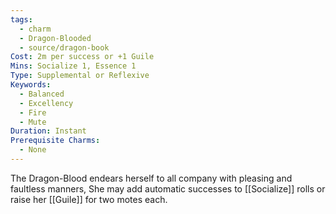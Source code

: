 ```yaml
---
tags:
  - charm
  - Dragon-Blooded
  - source/dragon-book
Cost: 2m per success or +1 Guile
Mins: Socialize 1, Essence 1
Type: Supplemental or Reflexive
Keywords:
  - Balanced
  - Excellency
  - Fire
  - Mute
Duration: Instant
Prerequisite Charms:
  - None
---
```

The Dragon-Blood endears herself to all company with pleasing and faultless manners, She may add automatic successes to [[Socialize]] rolls or raise her [[Guile]] for two motes each.